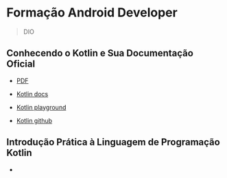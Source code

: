 # Formação Android Developer

> DIO

## Conhecendo o Kotlin e Sua Documentação Oficial

- [PDF](/files/Curso%201%20-%20Conhecendo%20o%20Kotlin%20e%20Sua%20Documentação%20Oficial.pdf)

- [Kotlin docs](https://kotlinlang.org/docs/getting-started.html)

- [Kotlin playground](https://play.kotlinlang.org/)

- [Kotlin github](https://github.com/JetBrains/kotlin)

## Introdução Prática à Linguagem de Programação Kotlin

- 
